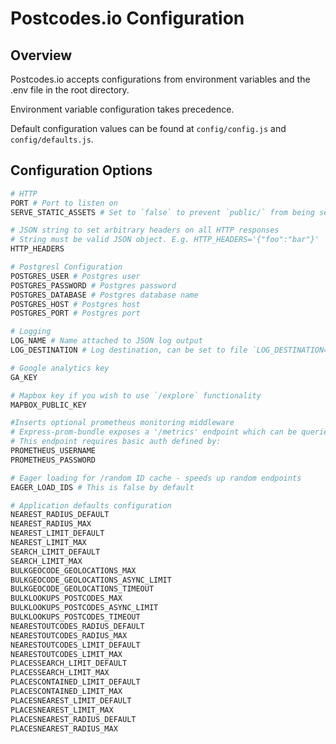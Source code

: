 # Postcodes.io Configuration

## Overview

Postcodes.io accepts configurations from environment variables and the .env file in the root directory.

Environment variable configuration takes precedence.

Default configuration values can be found at `config/config.js` and `config/defaults.js`.

## Configuration Options

```bash
# HTTP
PORT # Port to listen on
SERVE_STATIC_ASSETS # Set to `false` to prevent `public/` from being served

# JSON string to set arbitrary headers on all HTTP responses
# String must be valid JSON object. E.g. HTTP_HEADERS='{"foo":"bar"}'
HTTP_HEADERS 

# Postgresl Configuration
POSTGRES_USER # Postgres user
POSTGRES_PASSWORD # Postgres password
POSTGRES_DATABASE # Postgres database name
POSTGRES_HOST # Postgres host
POSTGRES_PORT # Postgres port

# Logging
LOG_NAME # Name attached to JSON log output
LOG_DESTINATION # Log destination, can be set to file `LOG_DESTINATION=/var/logs/pcio.log` or `stdout` or `perf` (high performance stdout)

# Google analytics key
GA_KEY

# Mapbox key if you wish to use `/explore` functionality
MAPBOX_PUBLIC_KEY

#Inserts optional prometheus monitoring middleware
# Express-prom-bundle exposes a '/metrics' endpoint which can be queried by prometheus
# This endpoint requires basic auth defined by:
PROMETHEUS_USERNAME
PROMETHEUS_PASSWORD

# Eager loading for /random ID cache - speeds up random endpoints
EAGER_LOAD_IDS # This is false by default

# Application defaults configuration
NEAREST_RADIUS_DEFAULT
NEAREST_RADIUS_MAX
NEAREST_LIMIT_DEFAULT
NEAREST_LIMIT_MAX
SEARCH_LIMIT_DEFAULT
SEARCH_LIMIT_MAX
BULKGEOCODE_GEOLOCATIONS_MAX
BULKGEOCODE_GEOLOCATIONS_ASYNC_LIMIT
BULKGEOCODE_GEOLOCATIONS_TIMEOUT
BULKLOOKUPS_POSTCODES_MAX
BULKLOOKUPS_POSTCODES_ASYNC_LIMIT
BULKLOOKUPS_POSTCODES_TIMEOUT
NEARESTOUTCODES_RADIUS_DEFAULT
NEARESTOUTCODES_RADIUS_MAX
NEARESTOUTCODES_LIMIT_DEFAULT
NEARESTOUTCODES_LIMIT_MAX
PLACESSEARCH_LIMIT_DEFAULT
PLACESSEARCH_LIMIT_MAX
PLACESCONTAINED_LIMIT_DEFAULT
PLACESCONTAINED_LIMIT_MAX
PLACESNEAREST_LIMIT_DEFAULT
PLACESNEAREST_LIMIT_MAX
PLACESNEAREST_RADIUS_DEFAULT
PLACESNEAREST_RADIUS_MAX
```
